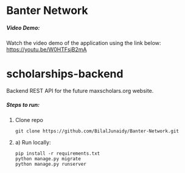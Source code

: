 # Banter Network


##### Video Demo:
Watch the video demo of the application using the link below:
https://youtu.be/W0HTFsjB2mA

# scholarships-backend

Backend REST API for the future maxscholars.org website.

##### Steps to run:
1. Clone repo
    ```commandline
    git clone https://github.com/BilalJunaidy/Banter-Network.git
    ``` 
2. a) Run locally:
    ```commandline
    pip install -r requirements.txt
    python manage.py migrate
    python manage.py runserver
    ```

   ``` 
